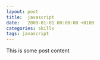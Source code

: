 ```yaml
---
layout: post
title:  javascript
date:   2000-01-01 00:00:00 +0100
categories: skills
tags: javascript
---
```


This is some post content
